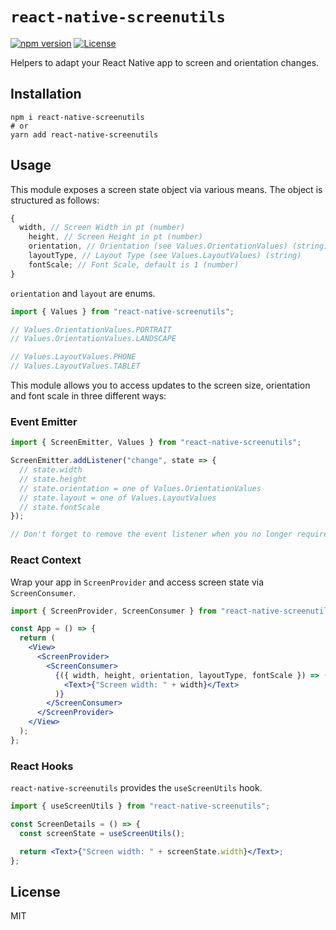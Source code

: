 # `react-native-screenutils`

[![npm version](https://badge.fury.io/js/react-native-screenutils.svg)](https://badge.fury.io/js/react-native-screenutils)
[![License](https://img.shields.io/github/license/JordanDuncan/react-native-screenutils)](https://github.com/JordanDuncan/react-native-screenutils)

Helpers to adapt your React Native app to screen and orientation changes.

## Installation

```
npm i react-native-screenutils
# or
yarn add react-native-screenutils
```

## Usage

This module exposes a screen state object via various means. The object is structured as follows:

```js
{
  width, // Screen Width in pt (number)
    height, // Screen Height in pt (number)
    orientation, // Orientation (see Values.OrientationValues) (string)
    layoutType, // Layout Type (see Values.LayoutValues) (string)
    fontScale; // Font Scale, default is 1 (number)
}
```

`orientation` and `layout` are enums.

```jsx
import { Values } from "react-native-screenutils";

// Values.OrientationValues.PORTRAIT
// Values.OrientationValues.LANDSCAPE

// Values.LayoutValues.PHONE
// Values.LayoutValues.TABLET
```

This module allows you to access updates to the screen size, orientation and font scale in three different ways:

### Event Emitter

```jsx
import { ScreenEmitter, Values } from "react-native-screenutils";

ScreenEmitter.addListener("change", state => {
  // state.width
  // state.height
  // state.orientation = one of Values.OrientationValues
  // state.layout = one of Values.LayoutValues
  // state.fontScale
});

// Don't forget to remove the event listener when you no longer require it!
```

### React Context

Wrap your app in `ScreenProvider` and access screen state via `ScreenConsumer`.

```jsx
import { ScreenProvider, ScreenConsumer } from "react-native-screenutils";

const App = () => {
  return (
    <View>
      <ScreenProvider>
        <ScreenConsumer>
          {({ width, height, orientation, layoutType, fontScale }) => (
            <Text>{"Screen width: " + width}</Text>
          )}
        </ScreenConsumer>
      </ScreenProvider>
    </View>
  );
};
```

### React Hooks

`react-native-screenutils` provides the `useScreenUtils` hook.

```jsx
import { useScreenUtils } from "react-native-screenutils";

const ScreenDetails = () => {
  const screenState = useScreenUtils();

  return <Text>{"Screen width: " + screenState.width}</Text>;
};
```

## License

MIT
